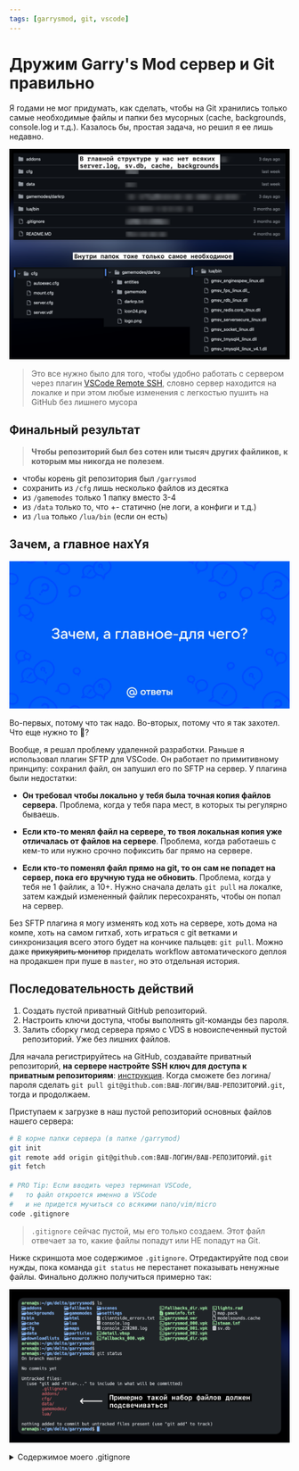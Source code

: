 ```yaml
---
tags: [garrysmod, git, vscode]
---
```


# Дружим Garry's Mod сервер и Git правильно

Я годами не мог придумать, как сделать, чтобы на Git хранились только самые необходимые файлы и папки без мусорных (cache, backgrounds, console.log и т.д.). Казалось бы, простая задача, но решил я ее лишь недавно.

![Демонстрация ожидаемой структуры проекта](serp-project-structure-description.png)

> Это все нужно было для того, чтобы удобно работать с сервером через плагин [VSCode Remote SSH](../../2023/07-24-vscode-remote-ssh/index.md), словно сервер находится на локалке и при этом любые изменения с легкостью пушить на GitHub без лишнего мусора

<!-- truncate -->

## Финальный результат

> **Чтобы репозиторий был без сотен или тысяч других файликов, к которым мы никогда не полезем**.

- чтобы корень git репозитория был `/garrysmod`
- сохранить из `/cfg` лишь несколько файлов из десятка
- из `/gamemodes` только 1 папку вместо 3-4
- из `/data` только то, что +- статично (не логи, а конфиги и т.д.)
- из `/lua` только `/lua/bin` (если он есть)

## Зачем, а главное нахYя

![баннер с важным вопросом](for-what-mailru.jpeg)

Во-первых, потому что так надо. Во-вторых, потому что я так захотел. Что еще нужно то 🤗?

Вообще, я решал проблему удаленной разработки. Раньше я использовал плагин SFTP для VSCode. Он работает по примитивному принципу: сохранил файл, он запушил его по SFTP на сервер. У плагина были недостатки:

- **Он требовал чтобы локально у тебя была точная копия файлов сервера**.
	Проблема, когда у тебя пара мест, в которых ты регулярно бываешь.

- **Если кто-то менял файл на сервере, то твоя локальная копия уже отличалась от файлов на сервере**.
	Проблема, когда работаешь с кем-то или нужно срочно пофиксить баг прямо на сервере.

- **Если кто-то поменял файл прямо на git, то он сам не попадет на сервер, пока его вручную туда не обновить**.
	Проблема, когда у тебя не 1 файлик, а 10+. Нужно сначала делать `git pull` на локалке, затем каждый измененный файлик пересохранять, чтобы он попал на сервер.

Без SFTP плагина я могу изменять код хоть на сервере, хоть дома на компе, хоть на самом гитхаб, хоть играться с git ветками и синхронизация всего этого будет на кончике пальцев: `git pull`. Можно даже ~~прихуярить монитор~~ приделать workflow автоматического деплоя на продакшен при пуше в `master`, но это отдельная история.

## Последовательность действий

1. Создать пустой приватный GitHub репозиторий.
2. Настроить ключи доступа, чтобы выполнять git-команды без пароля.
3. Залить сборку гмод сервера прямо с VDS в новоиспеченный пустой репозиторий.
   Уже без лишних файлов.

Для начала регистрируйтесь на GitHub, создавайте приватный репозиторий, **на сервере настройте SSH ключ для доступа к приватным репозиториям**: [инструкция](../../2021-11-02-git-ssh-setup.md). Когда сможете без логина/пароля сделать `git pull git@github.com:ВАШ-ЛОГИН/ВАШ-РЕПОЗИТОРИЙ.git`, тогда и продолжаем.

Приступаем к загрузке в наш пустой репозиторий основных файлов нашего сервера:

```bash
# В корне папки сервера (в папке /garrymod)
git init
git remote add origin git@github.com:ВАШ-ЛОГИН/ВАШ-РЕПОЗИТОРИЙ.git
git fetch

# PRO Tip: Если вводить через терминал VSCode,
#   то файл откроется именно в VSCode
#   и не придется мучиться со всякими nano/vim/micro
code .gitignore
```

> `.gitignore` сейчас пустой, мы его только создаем. Этот файл отвечает за то, какие файлы попадут или НЕ попадут на Git.

Ниже скриншота мое содержимое `.gitignore`. Отредактируйте под свои нужды, пока команда `git status` не перестанет показывать ненужные файлы. Финально должно получиться примерно так:

![git status output example](git-status-example.png)

<details>
<summary>Содержимое моего .gitignore</summary>
```ignore
# Игнорируем целые ненужные папки
/backgrounds
/bin
/cache
/download
/downloads
/downloadlists
/fallbacks
/html
/maps
/particles
/resource
/scenes
/settings

# Игнорируем в корневой папке все ФАЙЛЫ (не папки), кроме парочки (sv.db, console.log, etc)
/*.*
!/.gitignore
!/*.code-workspace
# !/sv.db
# !/console.log

# /cfg файлы, кроме выбранных
/cfg/*
!/cfg/autoexec.cfg
!/cfg/mount.cfg
!/cfg/server.cfg
!/cfg/server.vdf

# Игнорируем в /data все, кроме некоторых конфижных и редкоизменяемых файлов
# 	Это убило часа 3 моей жизни, потому что я не мог додуматься поставить .* в конце, а ставил просто /*
# 	Для .gitignore когда пишешь /* он думает про непонятно что, а /*.* имеется в виду "что-то.расширение"
# 	Боже, надеюсь я не забуду этой логики. https://www.atlassian.com/ru/git/tutorials/saving-changes/gitignore
# 	Короче НЕЛЬЗЯ игнорить папку, иначе тогда "!" в начале не работает. Приходится форсить игнор файлов в папке
# 	/** в конце значит, что игнорим дальше даже папки и файлы в подходящих папках. Короче жрем даже слеши
# 	/* игнорим только файлы до слеша. Поэтому в /perments **
/data/**/*.*
!/data/ghomes_system/**
/data/ghomes_system/mails
!/data/trigon_scripts/perments/**
!/data/ulib/groups.txt
!/data/ulx/adverts.txt
!/data/ulx/banreasons.txt
!/data/ulx/gimps.txt
!/data/vcmod/fuelstations/*
!/data/vcmod/repairman/maps/*

# Из /lua папки убираем все, кроме /lua/bin
/lua/*
!/lua/bin

# Из /gamemodes убираем base, sandbox, terrortown (остается darkrp и если что-то будет еще создано, то оно тоже)
/gamemodes/*
!/gamemodes/darkrp
# /gamemodes/base
# /gamemodes/sandbox
# /gamemodes/terrortown

# Игнорируем тяжелые файлы
# # models & materials
# *.xcf
# *.mdl
# *.phy
# *.vtx
# *.vvd
# *.vmt
# *.vtf
# *.pcf

# # sounds
# *.wav
# *.mp3
# *.ogg

# # web shit
# *.eot
# *.svg
# *.ttf
# *.woff
# *.otf

# macos shit
*.DS_Store
```
</details>

Если лишние файлы не подсвечиваются, то загружаем все на GitHub:

```bash
git add --all
git push
# проверьте, появились ли ваши файлы на GitHub
```

![ералаш - все](eralash-vse.png)

В будущем при переезде на новый хост, в папке `garrysmod` уже будете вводить вот так:

```bash
git init
git remote add origin git@github.com:ВАШ-ЛОГИН/ВАШ-РЕПОЗИТОРИЙ.git
git fetch
git checkout -ft origin/master
# -f делает переключение на файлы даже несмотря на конфликты (оверрайдит локальные файлы)
# -t сразу помечает remote бренч апстримным. Без этого при пуше надо выбирать куда пушить
```

---

:::tip
Если что не так или информация в посте устарела – **свистните в комментах**. Я очень быстро его замечу (придет оповещение) и отвечу вам, что исправил пост, помогу с проблемой ~~или забью хер~~.
:::

В конце концов, натолкайте мне в комменты ху@в о том, какой я дурак и все делаю не так и что пост примитивный. Или хотя бы мем какой-то скиньте, чтобы я знал что кто-то потратил свое время на это чтиво. В конце концов, свой конфиг прикрепите с минимальным описанием почему он именно такой, а не другой.
